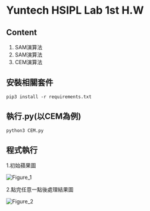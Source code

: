 # Yuntech HSIPL Lab 1st H.W
## Content
1. SAM演算法
2. SAM演算法
3. CEM演算法

## 安裝相關套件
```python3
pip3 install -r requirements.txt
```

## 執行.py(以CEM為例)
```python3
python3 CEM.py
```

## 程式執行
1.初始蘋果圖

![Figure_1](https://github.com/Jie0906/HSIPL_algorithm/assets/64222089/52fa457c-585c-4bce-ac22-d75df5dd9bef)

2.點完任意一點後處理結果圖

![Figure_2](https://github.com/Jie0906/HSIPL_algorithm/assets/64222089/4e6ca21d-4b12-451e-840e-8e9a73572a65)
